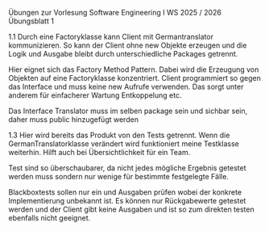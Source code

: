 Übungen zur Vorlesung Software Engineering I
WS 2025 / 2026
Übungsblatt 1

1.1 Durch eine Factoryklasse kann Client mit Germantranslator kommunizieren. So kann der Client ohne new Objekte erzeugen und die Logik und Ausgabe bleibt durch unterschiedliche Packages getrennt.

Hier eignet sich das Factory Method Pattern. Dabei wird die Erzeugung von Objekten auf eine Factoryklasse konzentriert. Client programmiert so gegen das Interface und muss keine new Aufrufe verwenden. Das sorgt unter anderem für einfacherer Wartung Entkoppelung etc.

Das Interface Translator muss im selben package sein und sichbar sein, daher muss public hinzugefügt werden

1.3 Hier wird bereits das Produkt von den Tests getrennt. Wenn die GermanTranslatorklasse verändert wird funktioniert meine Testklasse weiterhin. Hilft auch bei Übersichtlichkeit für ein Team.

Test sind so überschaubarer, da nicht jedes mögliche Ergebnis getestet werden muss sondern nur wenige für bestimmte festgelegte Fälle.

Blackboxtests sollen nur ein und Ausgaben prüfen wobei der konkrete Implementierung unbekannt ist. Es können nur Rückgabewerte getestet werden und der Client gibt keine Ausgaben und ist so zum direkten testen ebenfalls nicht geeignet. 
